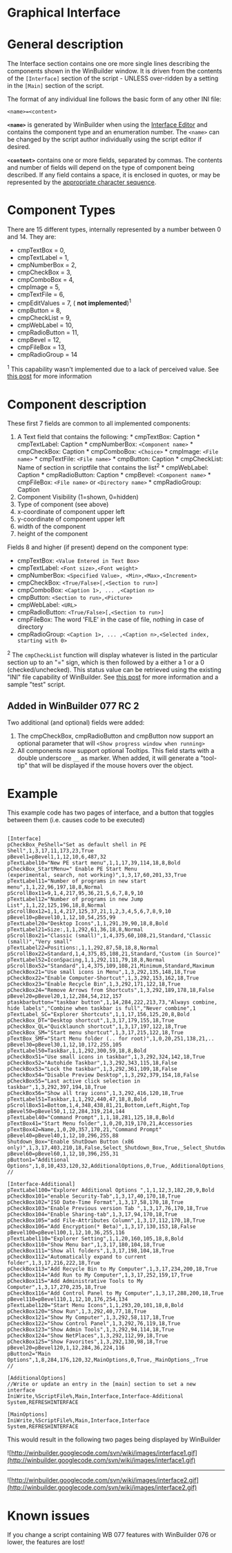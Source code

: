 <h1>Graphical Interface</h1>


# General description #
The Interface section contains one ore more single lines describing the components shown in the WinBuilder window. It is driven from the contents of the `[Interface]` section of the script - UNLESS over-ridden by a setting in the `[Main]` section of the script.

The format of any individual line follows the basic form of any other INI file:
```
<name>=<content>
```
**`<name>`** is generated by WinBuilder when using the [Interface Editor](wbtools#Interface_Editor.md) and contains the component type and an enumeration number. The `<name>` can be changed by the script author individually using the script editor if desired.

**`<content>`** contains one or more fields, separated by commas. The contents and number of fields will depend on the type of component being described. If any field contains a space, it is enclosed in quotes, or may be represented by the [appropriate character sequence](wbscriptsyntax.md).

# Component Types #
There are 15 different types, internally represented by a number between 0 and 14. They are:
  * cmpTextBox = 0,
  * cmpTextLabel = 1,
  * cmpNumberBox = 2,
  * cmpCheckBox = 3,
  * cmpComboBox = 4,
  * cmpImage = 5,
  * cmpTextFile = 6,
  * cmpEditValues = 7, ( **not implemented**)<sup>1</sup>
  * cmpButton = 8,
  * cmpCheckList = 9,
  * cmpWebLabel = 10,
  * cmpRadioButton = 11,
  * cmpBevel = 12,
  * cmpFileBox = 13,
  * cmpRadioGroup = 14

<sup>1</sup> This capability wasn't implemented due to a lack of perceived value.  See [this post](http://reboot.pro/8099/) for more information

# Component description #
These first 7 fields are common to all implemented components:
  1. A Text field that contains the following:
    * cmpTextBox: Caption
    * cmpTextLabel: Caption
    * cmpNumberBox: `<Component name>`
    * cmpCheckBox: Caption
    * cmpComboBox: `<Choice>`
    * cmpImage: `<File name>`
    * cmpTextFile: `<File name>`
    * cmpButton: Caption
    * cmpCheckList: Name of section in scriptfile that contains the list<sup>2</sup>
    * cmpWebLabel: Caption
    * cmpRadioButton: Caption
    * cmpBevel: `<Component name>`
    * cmpFileBox: `<File name>` or `<Directory name>`
    * cmpRadioGroup: Caption
  1. Component Visibility (1=shown, 0=hidden)
  1. Type of component (see above)
  1. x-coordinate of component upper left
  1. y-coordinate of component upper left
  1. width of the component
  1. height of the component

Fields 8 and higher (if present) depend on the component type:
  * cmpTextBox: `<Value Entered in Text Box>`
  * cmpTextLabel: `<Font size>,<Font weight>`
  * cmpNumberBox: `<Specified Value>, <Min>,<Max>,<Increment>`
  * cmpCheckBox: `<True/False>[,<Section to run>]`
  * cmpComboBox: `<Caption 1>, ... ,<Caption n>`
  * cmpButton: `<Section to run>,<Picture>`
  * cmpWebLabel: `<URL>`
  * cmpRadioButton: `<True/False>[,<Section to run>]`
  * cmpFileBox: The word 'FILE' in the case of file, nothing in case of directory
  * cmpRadioGroup: `<Caption 1>, ... ,<Caption n>,<Selected index, starting with 0>`

<sup>2</sup> The `cmpCheckList` function will display whatever is listed  in the particular section up to an "=" sign, which is then followed by a either a 1 or a 0 (checked/unchecked).  This status value can be retrieved using the existing "INI" file capability of WinBuilder.  See [this post](http://reboot.pro/15276/page__view__findpost__p__142561) for more information and a sample "test" script.

## Added in WinBuilder 077 RC 2 ##

Two additional (and optional) fields were added:
  1. The cmpCheckBox, cmpRadioButton and cmpButton now support an optional parameter that will `<Show progress window when running>`
  1. All components now support optional Tooltips. This field starts with a double underscore `__` as marker.  When added, it will generate a "tool-tip" that will be displayed if the mouse hovers over the object.

# Example #
This example code has two pages of interface, and a button that toggles between them (i.e. causes code to be executed)
```

[Interface]
pCheckBox_PeShell="Set as default shell in PE Shell",1,3,17,11,173,23,True
pBevel1=pBevel1,1,12,10,6,487,32
pTextLabel10="New PE start menu",1,1,17,39,114,18,8,Bold
pCheckBox_StartMenu=" Enable PE Start Menu                 (experimental, search, not working)",1,3,17,60,201,33,True
pTextLabel11="Number of programs in new start menu",1,1,22,96,197,18,8,Normal
pScrollBox11=9,1,4,217,95,36,21,5,6,7,8,9,10
pTextLabel12="Number of programs in new Jump List",1,1,22,125,196,18,8,Normal
pScrollBox12=1,1,4,217,125,37,21,1,2,3,4,5,6,7,8,9,10
pBevel10=pBevel10,1,12,10,54,255,99
pTextLabel20="Desktop Icons",1,1,291,39,90,18,8,Bold
pTextLabel21=Size:,1,1,292,61,36,18,8,Normal
pScrollBox21="Classic (small)",1,4,375,60,108,21,Standard,"Classic (small)","Very small"
pTextLabel22=Positions:,1,1,292,87,58,18,8,Normal
pScrollBox22=Standard,1,4,375,85,108,21,Standard,"Custom (in Source)"
pTextLabel52=IconSpacing,1,1,292,111,79,18,8,Normal
pScrollBox52="Standard",1,4,375,109,108,21,Minimum,Standard,Maximum
pCheckBox21="Use small icons in Menu",1,3,292,135,148,18,True
pCheckBox22="Enable Computer-Shortcut",1,3,292,153,162,18,True
pCheckBox23="Enable Recycle Bin",1,3,292,171,122,18,True
pCheckBox24="Remove Arrows from Shortcuts",1,3,292,189,178,18,False
pBevel20=pBevel20,1,12,284,54,212,157
ptaskbarbutton="taskbar button",1,14,284,222,213,73,"Always combine, hide labels","Combine when taskbar is full","Never combine",1
pTextLabel_SC="Explorer Shortcuts",1,1,17,156,125,20,8,Bold
pCheckBox_DT="Desktop shortcut",1,3,17,179,155,18,True
pCheckBox_QL="Quicklaunch shortcut",1,3,17,197,122,18,True
pCheckBox_SM="Start menu shortcut",1,3,17,215,122,18,True
pTextBox_SMF="Start Menu folder (.. for root)",1,0,20,251,138,21,..
pBevel30=pBevel30,1,12,10,172,255,105
pTextLabel50=TaskBar,1,1,292,300,59,18,8,Bold
pCheckBox51="Use small icons in taskbar",1,3,292,324,142,18,True
pCheckBox52="Autohide Taskbar",1,3,292,343,115,18,False
pCheckBox53="Lock the taskbar",1,3,292,361,109,18,False
pCheckBox54="Disable Preview Desktop",1,3,292,379,154,18,False
pCheckBox55="Last active click selection in taskbar",1,3,292,397,194,18,True
pCheckBox56="Show all tray icons",1,3,292,416,120,18,True
pTextLabel51=Taskbar,1,1,292,440,47,18,8,Bold
pScrollBox51=Bottom,1,4,348,438,81,21,Bottom,Left,Right,Top
pBevel50=pBevel50,1,12,284,319,214,144
pTextLabel40="Command Prompt",1,1,18,281,125,18,8,Bold
pTextBox41="Start Menu folder",1,0,20,319,170,21,Accessories
pTextBox42=Name,1,0,20,357,170,21,"Command Prompt"
pBevel40=pBevel40,1,12,10,296,255,88
Shutdown_Box="Enable ShutDown Button (x86 only)",1,3,17,403,210,18,False,Select_Shutdown_Box,True,_Select_Shutdown_Box_,True
pBevel60=pBevel60,1,12,10,396,255,31
pButton1="Additional Options",1,8,10,433,120,32,AdditionalOptions,0,True,_AdditionalOptions_,True
//

[Interface-Additional]
pTextLabel100="Explorer Additional Options ",1,1,12,3,182,20,9,Bold
pCheckBox101="enable Security-Tab",1,3,17,40,170,18,True
pCheckBox102="ISO Date-Time Format",1,3,17,58,170,18,True
pCheckBox103="Enable Previous version Tab ",1,3,17,76,170,18,True
pCheckBox104="Enable Sharing-tab",1,3,17,94,170,18,True
pCheckBox105="add File-Attributes Column",1,3,17,112,170,18,True
pCheckBox106="Add Encryption(* Beta)",1,3,17,130,153,18,False
pBevel100=pBevel100,1,12,10,36,255,116
pTextLabel110="Explorer Setting",1,1,20,160,105,18,8,Bold
pCheckBox110="Show Menu bar",1,3,17,180,104,18,True
pCheckBox111="Show all folders",1,3,17,198,104,18,True
pCheckBox112="Automatically expand to current folder",1,3,17,216,222,18,True
pCheckBox113="Add Recycle Bin to My Computer",1,3,17,234,200,18,True
pCheckBox114="Add Run to My Computer",1,3,17,252,159,17,True
pCheckBox115="Add Administrative Tools to My Computer",1,3,17,270,235,18,True
pCheckBox116="Add Control Panel to My Computer",1,3,17,288,200,18,True
pBevel110=pBevel110,1,12,10,176,254,134
pTextLabel120="Start Menu Icons",1,1,293,20,101,18,8,Bold
pCheckBox120="Show Run",1,3,292,40,77,18,True
pCheckBox121="Show My Computer",1,3,292,58,117,18,True
pCheckBox122="Show Control Panel",1,3,292,76,119,18,True
pCheckBox123="Show Admin Tools",1,3,292,94,114,18,True
pCheckBox124="Show NetPlaces",1,3,292,112,99,18,True
pCheckBox125="Show Favorites",1,3,292,130,98,18,True
pBevel20=pBevel120,1,12,284,36,224,116
pButton2="Main Options",1,8,284,176,120,32,MainOptions,0,True,_MainOptions_,True
//

[AdditionalOptions]
//Write or update an entry in the [main] section to set a new interface
IniWrite,%ScriptFile%,Main,Interface,Interface-Additional
System,REFRESHINTERFACE

[MainOptions]
IniWrite,%ScriptFile%,Main,Interface,Interface
System,REFRESHINTERFACE
```

This would result in the following two pages being displayed by WinBuilder

![http://winbuilder.googlecode.com/svn/wiki/images/interface1.gif](http://winbuilder.googlecode.com/svn/wiki/images/interface1.gif)


---


![http://winbuilder.googlecode.com/svn/wiki/images/interface2.gif](http://winbuilder.googlecode.com/svn/wiki/images/interface2.gif)

# Known issues #
If you change a script containing WB 077 features with WinBuilder 076 or lower, the features are lost!